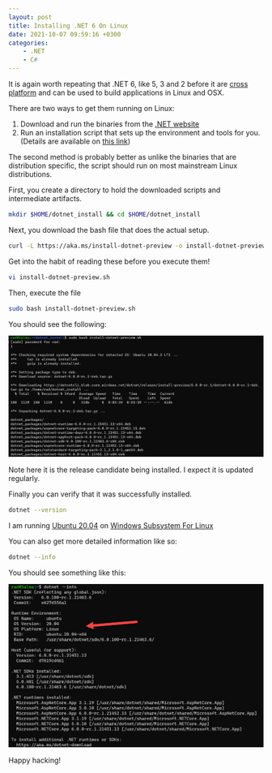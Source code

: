 ```yaml
---
layout: post
title: Installing .NET 6 On Linux
date: 2021-10-07 09:59:16 +0300
categories:
    - .NET
    - C#
---
```

It is again worth repeating that .NET 6, like 5, 3 and 2 before it are [cross platform](https://dotnet.microsoft.com/) and can be used to build applications in Linux and OSX.

There are two ways to get them running on Linux:

1. Download and run the binaries from the [.NET website](https://dotnet.microsoft.com/download)
2. Run an installation script that sets up the environment and tools for you. (Details are available on [this link](https://github.com/dotnet/core/blob/main/release-notes/6.0/preview/6.0.0-preview.1-install-instructions.md))

The second method is probably better as unlike the binaries that are distribution specific, the script should run on most mainstream Linux distributions.

First, you create a directory to hold the downloaded scripts and intermediate artifacts.

```bash
mkdir $HOME/dotnet_install && cd $HOME/dotnet_install
```

Next, you download the bash file that does the actual setup.

```bash
curl -L https://aka.ms/install-dotnet-preview -o install-dotnet-preview.sh
```

Get into the habit of reading these before you execute them!

```bash
vi install-dotnet-preview.sh
```

Then, execute the file

```bash
sudo bash install-dotnet-preview.sh
```

You should see the following:

![](../images/2021/10/InstallDotNet6.png)

Note here it is the release candidate being installed. I expect it is updated regularly.

Finally you can verify that it was successfully installed.

```bash
dotnet --version
```

I am running [Ubuntu 20.04](https://ubuntu.com/) on [Windows Subsystem For Linux](https://docs.microsoft.com/en-us/windows/wsl/about)

You can also get more detailed information like so:

```bash
dotnet --info
```

You should see something like this:

![](../images/2021/10/DotNet6Info.png)

Happy hacking!